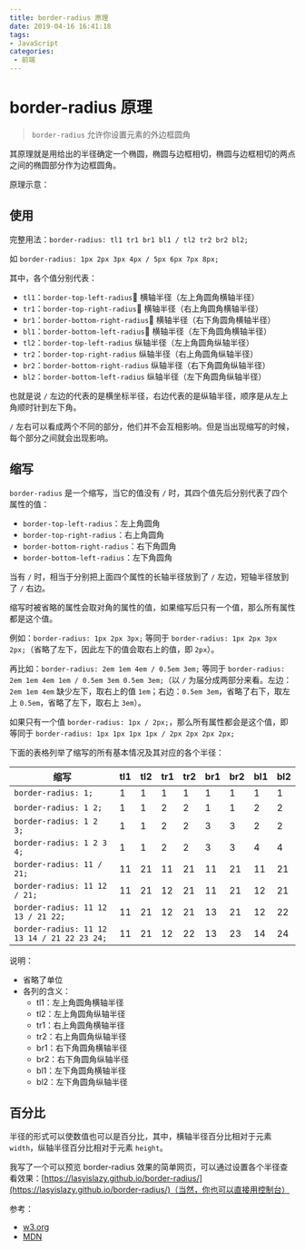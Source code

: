 ```yaml
---
title: border-radius 原理
date: 2019-04-16 16:41:18
tags:
- JavaScript
categories: 
 - 前端
---
```


# border-radius 原理

> `border-radius` 允许你设置元素的外边框圆角

其原理就是用给出的半径确定一个椭圆，椭圆与边框相切，椭圆与边框相切的两点之间的椭圆部分作为边框圆角。

原理示意：
<!-- TODO: 增加内嵌代码相关支持 -->
<!-- 
<div class="border-radius-container">
  <div class="rec"></div>
  <div class="round"></div>
  <div class="ellipse">border-radius</div>
  <div class="line"></div>
</div>
<style lang="stylus">
.border-radius-container {
  position: relative;
  width: 200px;
  height: 200px;
}
.border-radius-container .rec {
  position: absolute;
  width: 200px;
  height: 200px;
  border: 2px dotted #000;
}
.border-radius-container .round {
  position: absolute;
  width: 200px;
  height: 200px;
  border: 2px solid #00ff00;
  border-radius: 50px
}
.border-radius-container .ellipse {
  position: absolute;
  width: 100px;
  height: 100px;
  line-height: 100px;
  font-size: 14px;
  border: 2px dotted #ff0000;
  border-radius: 100px
}
.border-radius-container .line {
  position: absolute;
  width: 2px;
  height: 50px;
  left: 49px;
  background-color: #ff0000;
  line-height: 100px;
  font-size: 14px;
  border-radius: 100px
}
</style> -->

## 使用

完整用法：`border-radius: tl1 tr1 br1 bl1 / tl2 tr2 br2 bl2;`

如 `border-radius: 1px 2px 3px 4px / 5px 6px 7px 8px;`

其中，各个值分别代表：

- `tl1`：`border-top-left-radius` 横轴半径（左上角圆角横轴半径）
- `tr1`：`border-top-right-radius` 横轴半径（右上角圆角横轴半径）
- `br1`：`border-bottom-right-radius` 横轴半径（右下角圆角横轴半径）
- `bl1`：`border-bottom-left-radius` 横轴半径（左下角圆角横轴半径）
- `tl2`：`border-top-left-radius` 纵轴半径（左上角圆角纵轴半径）
- `tr2`：`border-top-right-radius` 纵轴半径（右上角圆角纵轴半径）
- `br2`：`border-bottom-right-radius` 纵轴半径（右下角圆角纵轴半径）
- `bl2`：`border-bottom-left-radius` 纵轴半径（左下角圆角纵轴半径）

也就是说 `/` 左边的代表的是横坐标半径，右边代表的是纵轴半径，顺序是从左上角顺时针到左下角。

`/` 左右可以看成两个不同的部分，他们并不会互相影响。但是当出现缩写的时候，每个部分之间就会出现影响。

## 缩写

`border-radius` 是一个缩写，当它的值没有 `/` 时，其四个值先后分别代表了四个属性的值：

- `border-top-left-radius`：左上角圆角
- `border-top-right-radius`：右上角圆角
- `border-bottom-right-radius`：右下角圆角
- `border-bottom-left-radius`：左下角圆角

当有 `/` 时，相当于分别把上面四个属性的长轴半径放到了 `/` 左边，短轴半径放到了 `/` 右边。

缩写时被省略的属性会取对角的属性的值，如果缩写后只有一个值，那么所有属性都是这个值。

例如：`border-radius: 1px 2px 3px;` 等同于 `border-radius: 1px 2px 3px 2px;`（省略了左下，因此左下的值会取右上的值，即 `2px`）。

再比如：`border-radius: 2em 1em 4em / 0.5em 3em;` 等同于 `border-radius: 2em 1em 4em 1em / 0.5em 3em 0.5em 3em;`（以 `/` 为届分成两部分来看。左边：`2em 1em 4em` 缺少左下，取右上的值 `1em`；右边：`0.5em 3em`，省略了右下，取左上 `0.5em`，省略了左下，取右上 `3em`）。

如果只有一个值 `border-radius: 1px / 2px;`，那么所有属性都会是这个值，即等同于 `border-radius: 1px 1px 1px 1px / 2px 2px 2px 2px;`

下面的表格列举了缩写的所有基本情况及其对应的各个半径：


| 缩写                                        | tl1 | tl2 | tr1 | tr2 | br1 | br2 | bl1 | bl2 |
| ------------------------------------------- | --- | --- | --- | --- | --- | --- | --- | --- |
| `border-radius: 1;`                         | 1   | 1   | 1   | 1   | 1   | 1   | 1   | 1   |
| `border-radius: 1 2;`                       | 1   | 1   | 2   | 2   | 1   | 1   | 2   | 2   |
| `border-radius: 1 2 3;`                     | 1   | 1   | 2   | 2   | 3   | 3   | 2   | 2   |
| `border-radius: 1 2 3 4;`                   | 1   | 1   | 2   | 2   | 3   | 3   | 4   | 4   |
| `border-radius: 11 / 21;`                   | 11  | 21  | 11  | 21  | 11  | 21  | 11  | 21  |
| `border-radius: 11 12 / 21;`                | 11  | 21  | 12  | 21  | 11  | 21  | 12  | 21  |
| `border-radius: 11 12 13 / 21 22;`          | 11  | 21  | 12  | 21  | 13  | 21  | 12  | 22  |
| `border-radius: 11 12 13 14 / 21 22 23 24;` | 11  | 21  | 12  | 22  | 13  | 23  | 14  | 24  |

说明：

- 省略了单位
- 各列的含义：
  - tl1：左上角圆角横轴半径
  - tl2：左上角圆角纵轴半径
  - tr1：右上角圆角横轴半径
  - tr2：右上角圆角纵轴半径
  - br1：右下角圆角横轴半径
  - br2：右下角圆角纵轴半径
  - bl1：左下角圆角横轴半径
  - bl2：左下角圆角纵轴半径

## 百分比

半径的形式可以使数值也可以是百分比，其中，横轴半径百分比相对于元素 `width`，纵轴半径百分比相对于元素 `height`。

我写了一个可以预览 border-radius 效果的简单网页，可以通过设置各个半径查看效果：[https://lasyislazy.github.io/border-radius/](https://lasyislazy.github.io/border-radius/)（当然，你也可以直接用控制台）

参考：

- [w3.org](https://www.w3.org/TR/css-backgrounds-3/#corners)
- [MDN](https://developer.mozilla.org/zh-CN/docs/Web/CSS/border-radius)
